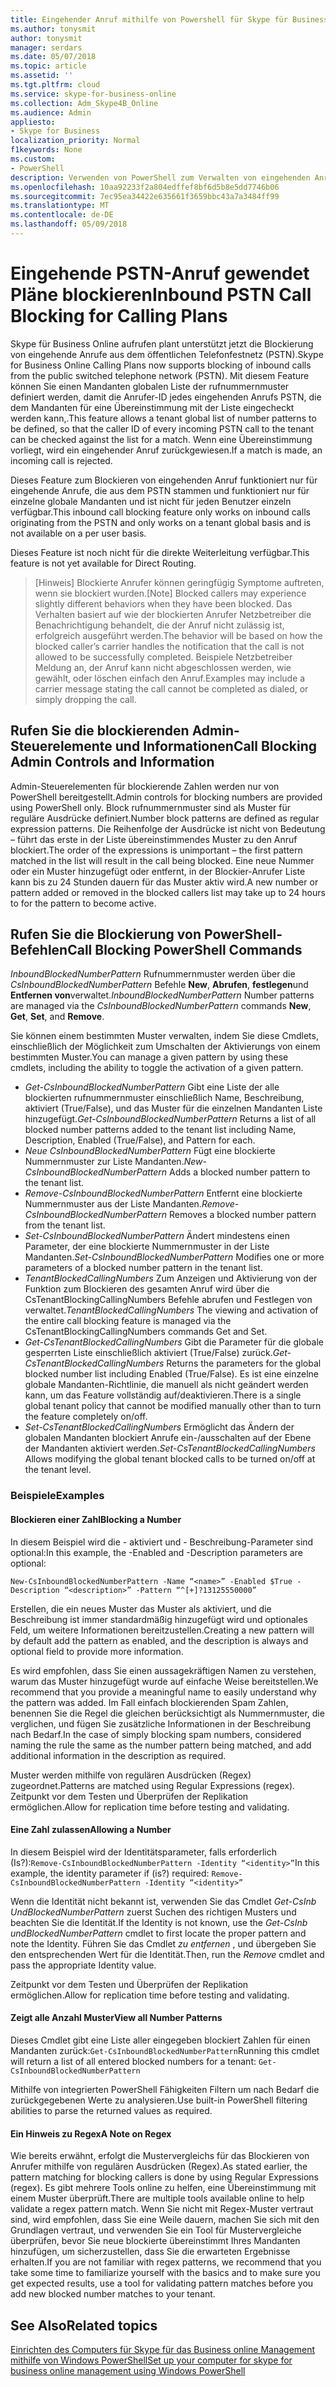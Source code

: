 ```yaml
---
title: Eingehender Anruf mithilfe von Powershell für Skype für Business Onlin blockieren
ms.author: tonysmit
author: tonysmit
manager: serdars
ms.date: 05/07/2018
ms.topic: article
ms.assetid: ''
ms.tgt.pltfrm: cloud
ms.service: skype-for-business-online
ms.collection: Adm_Skype4B_Online
ms.audience: Admin
appliesto:
- Skype for Business
localization_priority: Normal
f1keywords: None
ms.custom:
- PowerShell
description: Verwenden von PowerShell zum Verwalten von eingehenden Anrufen in Skype für Business Online blockieren.
ms.openlocfilehash: 10aa92233f2a804edffef8bf6d5b8e5dd7746b06
ms.sourcegitcommit: 7ec95ea34422e635661f3659bbc43a7a3484ff99
ms.translationtype: MT
ms.contentlocale: de-DE
ms.lasthandoff: 05/09/2018
---
```

# <a name="inbound-pstn-call-blocking-for-calling-plans"></a><span data-ttu-id="56163-103">Eingehende PSTN-Anruf gewendet Pläne blockieren</span><span class="sxs-lookup"><span data-stu-id="56163-103">Inbound PSTN Call Blocking for Calling Plans</span></span>

<span data-ttu-id="56163-104">Skype für Business Online aufrufen plant unterstützt jetzt die Blockierung von eingehende Anrufe aus dem öffentlichen Telefonfestnetz (PSTN).</span><span class="sxs-lookup"><span data-stu-id="56163-104">Skype for Business Online Calling Plans now supports blocking of inbound calls from the public switched telephone network (PSTN).</span></span> <span data-ttu-id="56163-105">Mit diesem Feature können Sie einen Mandanten globalen Liste der rufnummernmuster definiert werden, damit die Anrufer-ID jedes eingehenden Anrufs PSTN, die dem Mandanten für eine Übereinstimmung mit der Liste eingecheckt werden kann,.</span><span class="sxs-lookup"><span data-stu-id="56163-105">This feature allows a tenant global list of number patterns to be defined, so that the caller ID of every incoming PSTN call to the tenant can be checked against the list for a match.</span></span> <span data-ttu-id="56163-106">Wenn eine Übereinstimmung vorliegt, wird ein eingehender Anruf zurückgewiesen.</span><span class="sxs-lookup"><span data-stu-id="56163-106">If a match is made, an incoming call is rejected.</span></span> 

<span data-ttu-id="56163-107">Dieses Feature zum Blockieren von eingehenden Anruf funktioniert nur für eingehende Anrufe, die aus dem PSTN stammen und funktioniert nur für einzelne globale Mandanten und ist nicht für jeden Benutzer einzeln verfügbar.</span><span class="sxs-lookup"><span data-stu-id="56163-107">This inbound call blocking feature only works on inbound calls originating from the PSTN and only works on a tenant global basis and is not available on a per user basis.</span></span>

<span data-ttu-id="56163-108">Dieses Feature ist noch nicht für die direkte Weiterleitung verfügbar.</span><span class="sxs-lookup"><span data-stu-id="56163-108">This feature is not yet available for Direct Routing.</span></span>

><span data-ttu-id="56163-109">[Hinweis] Blockierte Anrufer können geringfügig Symptome auftreten, wenn sie blockiert wurden.</span><span class="sxs-lookup"><span data-stu-id="56163-109">[Note] Blocked callers may experience slightly different behaviors when they have been blocked.</span></span> <span data-ttu-id="56163-110">Das Verhalten basiert auf wie der blockierten Anrufer Netzbetreiber die Benachrichtigung behandelt, die der Anruf nicht zulässig ist, erfolgreich ausgeführt werden.</span><span class="sxs-lookup"><span data-stu-id="56163-110">The behavior will be based on how the blocked caller’s carrier handles the notification that the call is not allowed to be successfully completed.</span></span> <span data-ttu-id="56163-111">Beispiele Netzbetreiber Meldung an, der Anruf kann nicht abgeschlossen werden, wie gewählt, oder löschen einfach den Anruf.</span><span class="sxs-lookup"><span data-stu-id="56163-111">Examples may include a carrier message stating the call cannot be completed as dialed, or simply dropping the call.</span></span>

## <a name="call-blocking-admin-controls-and-information"></a><span data-ttu-id="56163-112">Rufen Sie die blockierenden Admin-Steuerelemente und Informationen</span><span class="sxs-lookup"><span data-stu-id="56163-112">Call Blocking Admin Controls and Information</span></span>
<span data-ttu-id="56163-113">Admin-Steuerelementen für blockierende Zahlen werden nur von PowerShell bereitgestellt.</span><span class="sxs-lookup"><span data-stu-id="56163-113">Admin controls for blocking numbers are provided using PowerShell only.</span></span> <span data-ttu-id="56163-114">Block rufnummernmuster sind als Muster für reguläre Ausdrücke definiert.</span><span class="sxs-lookup"><span data-stu-id="56163-114">Number block patterns are defined as regular expression patterns.</span></span> <span data-ttu-id="56163-115">Die Reihenfolge der Ausdrücke ist nicht von Bedeutung – führt das erste in der Liste übereinstimmendes Muster zu den Anruf blockiert.</span><span class="sxs-lookup"><span data-stu-id="56163-115">The order of the expressions is unimportant – the first pattern matched in the list will result in the call being blocked.</span></span> <span data-ttu-id="56163-116">Eine neue Nummer oder ein Muster hinzugefügt oder entfernt, in der Blockier-Anrufer Liste kann bis zu 24 Stunden dauern für das Muster aktiv wird.</span><span class="sxs-lookup"><span data-stu-id="56163-116">A new number or pattern added or removed in the blocked callers list may take up to 24 hours to for the pattern to become active.</span></span>

## <a name="call-blocking-powershell-commands"></a><span data-ttu-id="56163-117">Rufen Sie die Blockierung von PowerShell-Befehlen</span><span class="sxs-lookup"><span data-stu-id="56163-117">Call Blocking PowerShell Commands</span></span>

<span data-ttu-id="56163-118">*InboundBlockedNumberPattern* Rufnummernmuster werden über die *CsInboundBlockedNumberPattern* Befehle **New**, **Abrufen**, **festlegen**und **Entfernen von**verwaltet.</span><span class="sxs-lookup"><span data-stu-id="56163-118">*InboundBlockedNumberPattern* Number patterns are managed via the *CsInboundBlockedNumberPattern* commands **New**, **Get**, **Set**, and **Remove**.</span></span>  

<span data-ttu-id="56163-119">Sie können einem bestimmten Muster verwalten, indem Sie diese Cmdlets, einschließlich der Möglichkeit zum Umschalten der Aktivierungs von einem bestimmten Muster.</span><span class="sxs-lookup"><span data-stu-id="56163-119">You can manage a given pattern by using these cmdlets, including the ability to toggle the activation of a given pattern.</span></span>
- <span data-ttu-id="56163-120">*Get-CsInboundBlockedNumberPattern* Gibt eine Liste der alle blockierten rufnummernmuster einschließlich Name, Beschreibung, aktiviert (True/False), und das Muster für die einzelnen Mandanten Liste hinzugefügt.</span><span class="sxs-lookup"><span data-stu-id="56163-120">*Get-CsInboundBlockedNumberPattern* Returns a list of all blocked number patterns added to the tenant list including Name, Description, Enabled (True/False), and Pattern for each.</span></span>
- <span data-ttu-id="56163-121">*Neue CsInboundBlockedNumberPattern* Fügt eine blockierte Nummernmuster zur Liste Mandanten.</span><span class="sxs-lookup"><span data-stu-id="56163-121">*New-CsInboundBlockedNumberPattern* Adds a blocked number pattern to the tenant list.</span></span>
- <span data-ttu-id="56163-122">*Remove-CsInboundBlockedNumberPattern* Entfernt eine blockierte Nummernmuster aus der Liste Mandanten.</span><span class="sxs-lookup"><span data-stu-id="56163-122">*Remove-CsInboundBlockedNumberPattern* Removes a blocked number pattern from the tenant list.</span></span>
- <span data-ttu-id="56163-123">*Set-CsInboundBlockedNumberPattern* Ändert mindestens einen Parameter, der eine blockierte Nummernmuster in der Liste Mandanten.</span><span class="sxs-lookup"><span data-stu-id="56163-123">*Set-CsInboundBlockedNumberPattern* Modifies one or more parameters of a blocked number pattern in the tenant list.</span></span>
- <span data-ttu-id="56163-124">*TenantBlockedCallingNumbers* Zum Anzeigen und Aktivierung von der Funktion zum Blockieren des gesamten Anruf wird über die CsTenantBlockingCallingNumbers Befehle abrufen und Festlegen von verwaltet.</span><span class="sxs-lookup"><span data-stu-id="56163-124">*TenantBlockedCallingNumbers* The viewing and activation of the entire call blocking feature is managed via the CsTenantBlockingCallingNumbers commands Get and Set.</span></span> 
- <span data-ttu-id="56163-125">*Get-CsTenantBlockedCallingNumbers* Gibt die Parameter für die globale gesperrten Liste einschließlich aktiviert (True/False) zurück.</span><span class="sxs-lookup"><span data-stu-id="56163-125">*Get-CsTenantBlockedCallingNumbers* Returns the parameters for the global blocked number list including Enabled (True/False).</span></span> <span data-ttu-id="56163-126">Es ist eine einzelne globale Mandanten-Richtlinie, die manuell als nicht geändert werden kann, um das Feature vollständig auf/deaktivieren.</span><span class="sxs-lookup"><span data-stu-id="56163-126">There is a single global tenant policy that cannot be modified manually other than to turn the feature completely on/off.</span></span>
- <span data-ttu-id="56163-127">*Set-CsTenantBlockedCallingNumbers* Ermöglicht das Ändern der globalen Mandanten blockiert Anrufe ein-/ausschalten auf der Ebene der Mandanten aktiviert werden.</span><span class="sxs-lookup"><span data-stu-id="56163-127">*Set-CsTenantBlockedCallingNumbers* Allows modifying the global tenant blocked calls to be turned on/off at the tenant level.</span></span>

### <a name="examples"></a><span data-ttu-id="56163-128">Beispiele</span><span class="sxs-lookup"><span data-stu-id="56163-128">Examples</span></span>
#### <a name="blocking-a-number"></a><span data-ttu-id="56163-129">Blockieren einer Zahl</span><span class="sxs-lookup"><span data-stu-id="56163-129">Blocking a Number</span></span>

<span data-ttu-id="56163-130">In diesem Beispiel wird die - aktiviert und - Beschreibung-Parameter sind optional:</span><span class="sxs-lookup"><span data-stu-id="56163-130">In this example, the -Enabled and -Description parameters are optional:</span></span>

`New-CsInboundBlockedNumberPattern -Name “<name>” -Enabled $True -Description “<description>” -Pattern “^[+]?13125550000”`

 <span data-ttu-id="56163-131">Erstellen, die ein neues Muster das Muster als aktiviert, und die Beschreibung ist immer standardmäßig hinzugefügt wird und optionales Feld, um weitere Informationen bereitzustellen.</span><span class="sxs-lookup"><span data-stu-id="56163-131">Creating a new pattern will by default add the pattern as enabled, and the description is always and optional field to provide more information.</span></span> 

<span data-ttu-id="56163-132">Es wird empfohlen, dass Sie einen aussagekräftigen Namen zu verstehen, warum das Muster hinzugefügt wurde auf einfache Weise bereitstellen.</span><span class="sxs-lookup"><span data-stu-id="56163-132">We recommend that you provide a meaningful name to easily understand why the pattern was added.</span></span> <span data-ttu-id="56163-133">Im Fall einfach blockierenden Spam Zahlen, benennen Sie die Regel die gleichen berücksichtigt als Nummernmuster, die verglichen, und fügen Sie zusätzliche Informationen in der Beschreibung nach Bedarf.</span><span class="sxs-lookup"><span data-stu-id="56163-133">In the case of simply blocking spam numbers, considered naming the rule the same as the number pattern being matched, and add additional information in the description as required.</span></span>

<span data-ttu-id="56163-134">Muster werden mithilfe von regulären Ausdrücken (Regex) zugeordnet.</span><span class="sxs-lookup"><span data-stu-id="56163-134">Patterns are matched using Regular Expressions (regex).</span></span> <span data-ttu-id="56163-135">Zeitpunkt vor dem Testen und Überprüfen der Replikation ermöglichen.</span><span class="sxs-lookup"><span data-stu-id="56163-135">Allow for replication time before testing and validating.</span></span>

#### <a name="allowing-a-number"></a><span data-ttu-id="56163-136">Eine Zahl zulassen</span><span class="sxs-lookup"><span data-stu-id="56163-136">Allowing a Number</span></span>

<span data-ttu-id="56163-137">In diesem Beispiel wird der Identitätsparameter, falls erforderlich (Is?):`Remove-CsInboundBlockedNumberPattern -Identity “<identity>”`</span><span class="sxs-lookup"><span data-stu-id="56163-137">In this example, the identity parameter if (is?) required: `Remove-CsInboundBlockedNumberPattern -Identity “<identity>”`</span></span>
 
<span data-ttu-id="56163-138">Wenn die Identität nicht bekannt ist, verwenden Sie das Cmdlet *Get-CsInb UndBlockedNumberPattern* zuerst Suchen des richtigen Musters und beachten Sie die Identität.</span><span class="sxs-lookup"><span data-stu-id="56163-138">If the Identity is not known, use the *Get-CsInb undBlockedNumberPattern* cmdlet to first locate the proper pattern and note the Identity.</span></span> <span data-ttu-id="56163-139">Führen Sie das Cmdlet *zu entfernen* , und übergeben Sie den entsprechenden Wert für die Identität.</span><span class="sxs-lookup"><span data-stu-id="56163-139">Then, run the *Remove* cmdlet and pass the appropriate Identity value.</span></span>

<span data-ttu-id="56163-140">Zeitpunkt vor dem Testen und Überprüfen der Replikation ermöglichen.</span><span class="sxs-lookup"><span data-stu-id="56163-140">Allow for replication time before testing and validating.</span></span>
#### <a name="view-all-number-patterns"></a><span data-ttu-id="56163-141">Zeigt alle Anzahl Muster</span><span class="sxs-lookup"><span data-stu-id="56163-141">View all Number Patterns</span></span>
<span data-ttu-id="56163-142">Dieses Cmdlet gibt eine Liste aller eingegeben blockiert Zahlen für einen Mandanten zurück:`Get-CsInboundBlockedNumberPattern`</span><span class="sxs-lookup"><span data-stu-id="56163-142">Running this cmdlet will return a list of all entered blocked numbers for a tenant: `Get-CsInboundBlockedNumberPattern`</span></span>

<span data-ttu-id="56163-143">Mithilfe von integrierten PowerShell Fähigkeiten Filtern um nach Bedarf die zurückgegebenen Werte zu analysieren.</span><span class="sxs-lookup"><span data-stu-id="56163-143">Use built-in PowerShell filtering abilities to parse the returned values as required.</span></span>

#### <a name="a-note-on-regex"></a><span data-ttu-id="56163-144">Ein Hinweis zu Regex</span><span class="sxs-lookup"><span data-stu-id="56163-144">A Note on Regex</span></span>
<span data-ttu-id="56163-145">Wie bereits erwähnt, erfolgt die Mustervergleichs für das Blockieren von Anrufer mithilfe von regulären Ausdrücken (Regex).</span><span class="sxs-lookup"><span data-stu-id="56163-145">As stated earlier, the pattern matching for blocking callers is done by using Regular Expressions (regex).</span></span> <span data-ttu-id="56163-146">Es gibt mehrere Tools online zu helfen, eine Übereinstimmung mit einem Muster überprüft.</span><span class="sxs-lookup"><span data-stu-id="56163-146">There are multiple tools available online to help validate a regex pattern match.</span></span> <span data-ttu-id="56163-147">Wenn Sie nicht mit Regex-Muster vertraut sind, wird empfohlen, dass Sie eine Weile dauern, machen Sie sich mit den Grundlagen vertraut, und verwenden Sie ein Tool für Mustervergleiche überprüfen, bevor Sie neue blockierte übereinstimmt Ihres Mandanten hinzufügen, um sicherzustellen, dass Sie die erwarteten Ergebnisse erhalten.</span><span class="sxs-lookup"><span data-stu-id="56163-147">If you are not familiar with regex patterns, we recommend that you take some time to familiarize yourself with the basics and to make sure you get expected results, use a tool for validating pattern matches before you add new blocked number matches to your tenant.</span></span> 

## <a name="related-topics"></a><span data-ttu-id="56163-148">See Also</span><span class="sxs-lookup"><span data-stu-id="56163-148">Related topics</span></span>
[<span data-ttu-id="56163-149">Einrichten des Computers für Skype für das Business online Management mithilfe von Windows PowerShell</span><span class="sxs-lookup"><span data-stu-id="56163-149">Set up your computer for skype for business online management using Windows PowerShell</span></span>](set-up-your-computer-for-windows-powershell.md)